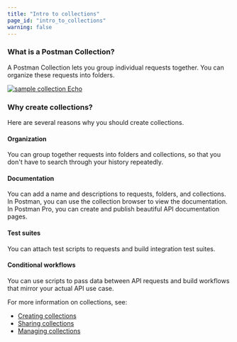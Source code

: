 ```yaml
---
title: "Intro to collections"
page_id: "intro_to_collections"
warning: false
---
```



### What is a Postman Collection?

A Postman Collection lets you group individual requests together. You can organize these requests into folders. 

[![sample collection Echo](https://s3.amazonaws.com/postman-static-getpostman-com/postman-docs/WS-Collection_headers.png)](https://s3.amazonaws.com/postman-static-getpostman-com/postman-docs/WS-Collection_headers.png)

### Why create collections?

Here are several reasons why you should create collections.

#### Organization 
You can group together requests into folders and collections, so that you don't have to search through your history repeatedly.

#### Documentation
You can add a name and descriptions to requests, folders, and collections. In Postman, you can use the collection browser to view the documentation. In Postman Pro, you can create and publish beautiful API documentation pages.

#### Test suites
You can attach test scripts to requests and build integration test suites.

#### Conditional workflows
You can use scripts to pass data between API requests and build workflows that mirror your actual API use case.


For more information on collections, see:

* [Creating collections](/docs/v6/postman/collections/creating_collections)
* [Sharing collections](/docs/v6/postman/collections/sharing_collections)
* [Managing collections](/docs/v6/postman/collections/managing_collections)
